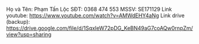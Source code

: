Họ và Tên: Phạm Tấn Lộc
SĐT: 0368 474 553
MSSV: SE171129
Link youtube: https://www.youtube.com/watch?v=AMWdEHY4aNg
Link drive (backup): https://drive.google.com/file/d/1SqxIeW72pDG_KeBN49aG7coAQw0rnpZm/view?usp=sharing
